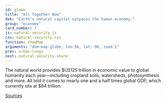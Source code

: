 ```yaml
---
id: globe
title: "All Together Now"
dek: "Earth’s natural capital outpaces the human economy."
group: "economy"
card_number: 7
js: natural-security.js
css: natural-security.css
function: showMap
arguments: "dom:map-globe, lon:56, lat:-96, zoom:1"
prev: urban-lungs
next: natural-security-share
---
```

<div class="map" id="map-globe"></div>

The natural world provides $US125 trillion in economic value to global humanity each year—including cropland soils, watersheds, photosynthesis and more. All told it comes to nearly one and a half times global GDP, which currently sits at $84 trillion.

[Sources](/references/)
